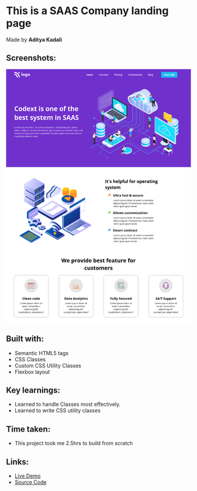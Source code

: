 # This is a SAAS Company landing page

Made by **Aditya Kadali**

## Screenshots:

![Desktop view](./screenshots/Desktop.png)

## Built with:

- Semantic HTML5 tags
- CSS Classes
- Custom CSS Utility Classes
- Flexbox layout

## Key learnings:

- Learned to handle Classes most effectively.
- Learned to write CSS utility classes

## Time taken:

- This project took me 2.5hrs to build from scratch

## Links:

- [Live Demo](https://sas-landingpage.netlify.app/)
- [Source Code](https://github.com/Adityakadali/SAAS-Landingpage)

